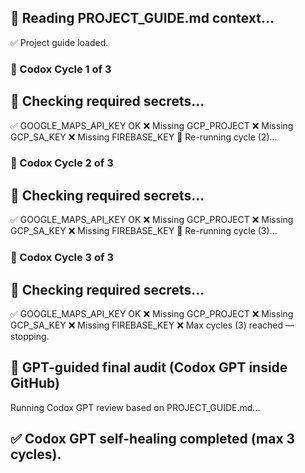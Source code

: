 ## 🧭 Reading PROJECT_GUIDE.md context...
✅ Project guide loaded.
### 🔁 Codox Cycle 1 of 3
## 🔑 Checking required secrets...
✅ GOOGLE_MAPS_API_KEY OK
❌ Missing GCP_PROJECT
❌ Missing GCP_SA_KEY
❌ Missing FIREBASE_KEY
🔁 Re-running cycle (2)...
### 🔁 Codox Cycle 2 of 3
## 🔑 Checking required secrets...
✅ GOOGLE_MAPS_API_KEY OK
❌ Missing GCP_PROJECT
❌ Missing GCP_SA_KEY
❌ Missing FIREBASE_KEY
🔁 Re-running cycle (3)...
### 🔁 Codox Cycle 3 of 3
## 🔑 Checking required secrets...
✅ GOOGLE_MAPS_API_KEY OK
❌ Missing GCP_PROJECT
❌ Missing GCP_SA_KEY
❌ Missing FIREBASE_KEY
❌ Max cycles (3) reached — stopping.
## 🤖 GPT-guided final audit (Codox GPT inside GitHub)
Running Codox GPT review based on PROJECT_GUIDE.md...
## ✅ Codox GPT self-healing completed (max 3 cycles).
